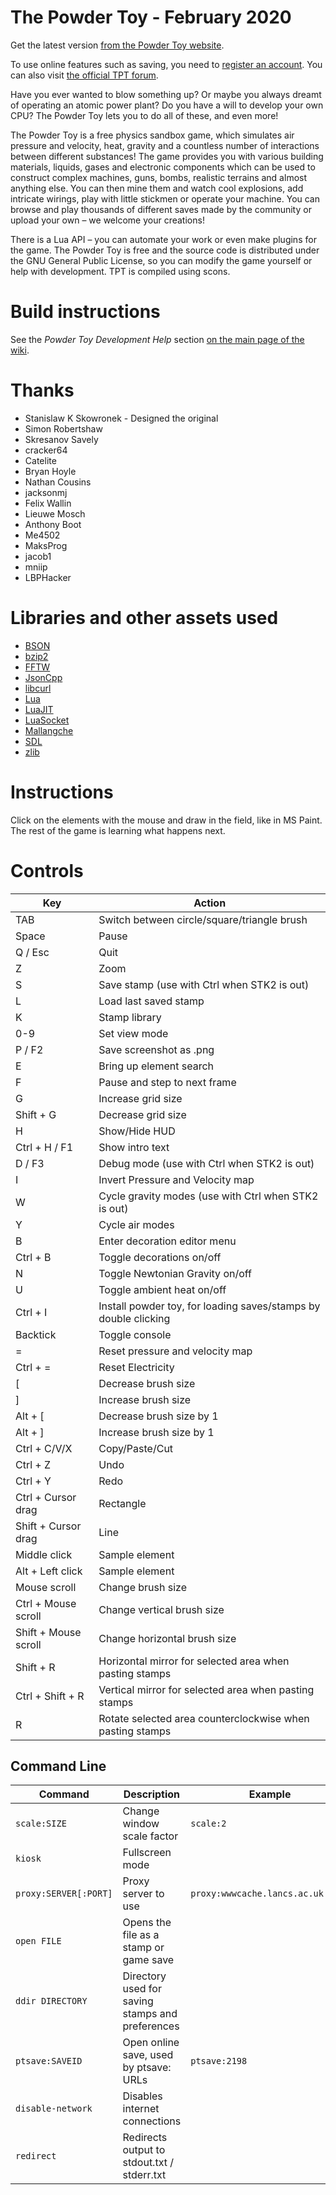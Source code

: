 The Powder Toy - February 2020
==========================

Get the latest version [from the Powder Toy website](https://powdertoy.co.uk/Download.html).

To use online features such as saving, you need to [register an account](https://powdertoy.co.uk/Register.html).
You can also visit [the official TPT forum](https://powdertoy.co.uk/Discussions/Categories/Index.html).

Have you ever wanted to blow something up? Or maybe you always dreamt of operating an atomic power plant? Do you have a will to develop your own CPU? The Powder Toy lets you to do all of these, and even more!

The Powder Toy is a free physics sandbox game, which simulates air pressure and velocity, heat, gravity and a countless number of interactions between different substances! The game provides you with various building materials, liquids, gases and electronic components which can be used to construct complex machines, guns, bombs, realistic terrains and almost anything else. You can then mine them and watch cool explosions, add intricate wirings, play with little stickmen or operate your machine. You can browse and play thousands of different saves made by the community or upload your own – we welcome your creations!

There is a Lua API – you can automate your work or even make plugins for the game. The Powder Toy is free and the source code is distributed under the GNU General Public License, so you can modify the game yourself or help with development. TPT is compiled using scons.

Build instructions
===========================================================================

See the _Powder Toy Development Help_ section [on the main page of the wiki](https://powdertoy.co.uk/Wiki/W/Main_Page.html).

Thanks
===========================================================================

* Stanislaw K Skowronek - Designed the original
* Simon Robertshaw
* Skresanov Savely
* cracker64
* Catelite
* Bryan Hoyle
* Nathan Cousins
* jacksonmj
* Felix Wallin
* Lieuwe Mosch
* Anthony Boot
* Me4502
* MaksProg
* jacob1
* mniip
* LBPHacker

Libraries and other assets used
===========================================================================

* [BSON](https://github.com/interactive-matter/bson-c)
* [bzip2](http://www.bzip.org/)
* [FFTW](http://fftw.org/)
* [JsonCpp](https://github.com/open-source-parsers/jsoncpp)
* [libcurl](https://curl.se/libcurl/)
* [Lua](https://www.lua.org/)
* [LuaJIT](https://luajit.org/)
* [LuaSocket](http://w3.impa.br/~diego/software/luasocket/)
* [Mallangche](https://github.com/JammPark/Mallangche)
* [SDL](https://libsdl.org/)
* [zlib](https://www.zlib.net/)

Instructions
===========================================================================

Click on the elements with the mouse and draw in the field, like in MS Paint. The rest of the game is learning what happens next.


Controls
===========================================================================

| Key                     | Action                                                          |
| ----------------------- | --------------------------------------------------------------- |
| TAB                     | Switch between circle/square/triangle brush                     |
| Space                   | Pause                                                           |
| Q / Esc                 | Quit                                                            |
| Z                       | Zoom                                                            |
| S                       | Save stamp (use with Ctrl when STK2 is out)                     |
| L                       | Load last saved stamp                                           |
| K                       | Stamp library                                                   |
| 0-9                     | Set view mode                                                   |
| P / F2                  | Save screenshot as .png                                         |
| E                       | Bring up element search                                         |
| F                       | Pause and step to next frame                                    |
| G                       | Increase grid size                                              |
| Shift + G               | Decrease grid size                                              |
| H                       | Show/Hide HUD                                                   |
| Ctrl + H / F1           | Show intro text                                                 |
| D / F3                  | Debug mode (use with Ctrl when STK2 is out)                     |
| I                       | Invert Pressure and Velocity map                                |
| W                       | Cycle gravity modes (use with Ctrl when STK2 is out)            |
| Y                       | Cycle air modes                                                 |
| B                       | Enter decoration editor menu                                    |
| Ctrl + B                | Toggle decorations on/off                                       |
| N                       | Toggle Newtonian Gravity on/off                                 |
| U                       | Toggle ambient heat on/off                                      |
| Ctrl + I                | Install powder toy, for loading saves/stamps by double clicking |
| Backtick                | Toggle console                                                  |
| =                       | Reset pressure and velocity map                                 |
| Ctrl + =                | Reset Electricity                                               |
| \[                      | Decrease brush size                                             |
| \]                      | Increase brush size                                             |
| Alt + \[                | Decrease brush size by 1                                        |
| Alt + \]                | Increase brush size by 1                                        |
| Ctrl + C/V/X            | Copy/Paste/Cut                                                  |
| Ctrl + Z                | Undo                                                            |
| Ctrl + Y                | Redo                                                            |
| Ctrl + Cursor drag      | Rectangle                                                       |
| Shift + Cursor drag     | Line                                                            |
| Middle click            | Sample element                                                  |
| Alt + Left click        | Sample element                                                  |
| Mouse scroll            | Change brush size                                               |
| Ctrl + Mouse scroll     | Change vertical brush size                                      |
| Shift + Mouse scroll    | Change horizontal brush size                                    |
| Shift + R               | Horizontal mirror for selected area when pasting stamps         |
| Ctrl + Shift + R        | Vertical mirror for selected area when pasting stamps           |
| R                       | Rotate selected area counterclockwise when pasting stamps       |



Command Line
---------------------------------------------------------------------------

| Command               | Description                                      | Example                           |
| --------------------- | ------------------------------------------------ | --------------------------------- |
| `scale:SIZE`          | Change window scale factor                       | `scale:2`                         |
| `kiosk`               | Fullscreen mode                                  |                                   |
| `proxy:SERVER[:PORT]` | Proxy server to use                              | `proxy:wwwcache.lancs.ac.uk:8080` |
| `open FILE`           | Opens the file as a stamp or game save           |                                   |
| `ddir DIRECTORY`      | Directory used for saving stamps and preferences |                                   |
| `ptsave:SAVEID`       | Open online save, used by ptsave: URLs           | `ptsave:2198`                     |
| `disable-network`     | Disables internet connections                    |                                   |
| `redirect`            | Redirects output to stdout.txt / stderr.txt      |                                   |
